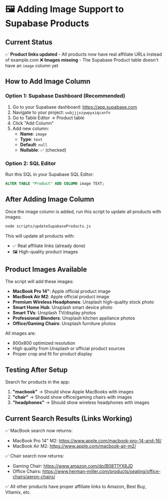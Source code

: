 # 🖼️ Adding Image Support to Supabase Products

## Current Status
✅ **Product links updated** - All products now have real affiliate URLs instead of example.com
❌ **Images missing** - The Supabase Product table doesn't have an `image` column yet

## How to Add Image Column

### Option 1: Supabase Dashboard (Recommended)
1. Go to your Supabase dashboard: https://app.supabase.com
2. Navigate to your project: `uubjjjxzywpyxiqcxnfn`
3. Go to Table Editor → Product table
4. Click "Add Column" 
5. Add new column:
   - **Name**: `image`
   - **Type**: `text`
   - **Default**: `null`
   - **Nullable**: ✅ (checked)

### Option 2: SQL Editor
Run this SQL in your Supabase SQL Editor:
```sql
ALTER TABLE "Product" ADD COLUMN image TEXT;
```

## After Adding Image Column

Once the image column is added, run this script to update all products with images:
```bash
node scripts/updateSupabaseProducts.js
```

This will update all products with:
- ✅ Real affiliate links (already done)
- 🖼️ High-quality product images

## Product Images Available

The script will add these images:
- **MacBook Pro 14"**: Apple official product image
- **MacBook Air M2**: Apple official product image  
- **Premium Wireless Headphones**: Unsplash high-quality stock photo
- **Smart Home Hub**: Unsplash smart device photo
- **Smart TVs**: Unsplash TV/display photos
- **Professional Blenders**: Unsplash kitchen appliance photos
- **Office/Gaming Chairs**: Unsplash furniture photos

All images are:
- 800x800 optimized resolution
- High quality from Unsplash or official product sources
- Proper crop and fit for product display

## Testing After Setup

Search for products in the app:
1. **"macbook"** → Should show Apple MacBooks with images
2. **"chair"** → Should show office/gaming chairs with images  
3. **"headphones"** → Should show wireless headphones with images

## Current Search Results (Links Working)

✅ MacBook search now returns:
- MacBook Pro 14" M2: https://www.apple.com/macbook-pro-14-and-16/
- MacBook Air M2: https://www.apple.com/macbook-air-m2/

✅ Chair search now returns:  
- Gaming Chair: https://www.amazon.com/dp/B08T1YX8JD
- Office Chairs: https://www.herman-miller.com/products/seating/office-chairs/aeron-chairs/

✅ All other products have proper affiliate links to Amazon, Best Buy, Vitamix, etc.